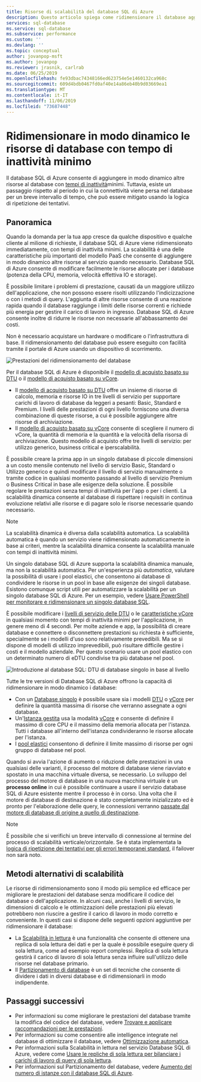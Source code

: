 ```yaml
---
title: Risorse di scalabilità del database SQL di Azure
description: Questo articolo spiega come ridimensionare il database aggiungendo o eliminando le risorse allocate.
services: sql-database
ms.service: sql-database
ms.subservice: performance
ms.custom: ''
ms.devlang: ''
ms.topic: conceptual
author: jovanpop-msft
ms.author: jovanpop
ms.reviewer: jrasnik, carlrab
ms.date: 06/25/2019
ms.openlocfilehash: fe93dbac74348166ed623754e5e1460132ca968c
ms.sourcegitcommit: 609d4bdb0467fd0af40e14a86eb40b9d03669ea1
ms.translationtype: MT
ms.contentlocale: it-IT
ms.lasthandoff: 11/06/2019
ms.locfileid: "73687448"
---
```

# <a name="dynamically-scale-database-resources-with-minimal-downtime"></a>Ridimensionare in modo dinamico le risorse di database con tempo di inattività minimo

Il database SQL di Azure consente di aggiungere in modo dinamico altre risorse al database con [tempi di inattività](https://azure.microsoft.com/support/legal/sla/sql-database/v1_2/)minimi. Tuttavia, esiste un passaggio rispetto al periodo in cui la connettività viene persa nel database per un breve intervallo di tempo, che può essere mitigato usando la logica di ripetizione dei tentativi.

## <a name="overview"></a>Panoramica

Quando la domanda per la tua app cresce da qualche dispositivo e qualche cliente al milione di richieste, il database SQL di Azure viene ridimensionato immediatamente, con tempi di inattività minimi. La scalabilità è una delle caratteristiche più importanti del modello PaaS che consente di aggiungere in modo dinamico altre risorse al servizio quando necessario. Database SQL di Azure consente di modificare facilmente le risorse allocate per i database (potenza della CPU, memoria, velocità effettiva IO e storage).

È possibile limitare i problemi di prestazione, causati da un maggiore utilizzo dell'applicazione, che non possono essere risolti utilizzando l'indicizzazione o con i metodi di query. L'aggiunta di altre risorse consente di una reazione rapida quando il database raggiunge i limiti delle risorse correnti e richiede più energia per gestire il carico di lavoro in ingresso. Database SQL di Azure consente inoltre di ridurre le risorse non necessarie all'abbassamento dei costi.

Non è necessario acquistare un hardware o modificare o l'infrastruttura di base. Il ridimensionamento del database può essere eseguito con facilità tramite il portale di Azure usando un dispositivo di scorrimento.

![Prestazioni del ridimensionamento del database](media/sql-database-scalability/scale-performance.svg)

Per il database SQL di Azure è disponibile il [modello di acquisto basato su DTU](sql-database-service-tiers-dtu.md) o il [modello di acquisto basato su vCore](sql-database-service-tiers-vcore.md).

- Il [modello di acquisto basato su DTU](sql-database-service-tiers-dtu.md) offre un insieme di risorse di calcolo, memoria e risorse IO in tre livelli di servizio per supportare carichi di lavoro di database da leggeri a pesanti: Basic, Standard e Premium. I livelli delle prestazioni di ogni livello forniscono una diversa combinazione di queste risorse, a cui è possibile aggiungere altre risorse di archiviazione.
- Il [modello di acquisto basato su vCore](sql-database-service-tiers-vcore.md) consente di scegliere il numero di vCore, la quantità di memoria e la quantità e la velocità della risorsa di archiviazione. Questo modello di acquisto offre tre livelli di servizio: per utilizzo generico, business critical e iperscalabilità.

È possibile creare la prima app in un singolo database di piccole dimensioni a un costo mensile contenuto nel livello di servizio Basic, Standard o Utilizzo generico e quindi modificare il livello di servizio manualmente o tramite codice in qualsiasi momento passando al livello di servizio Premium o Business Critical in base alle esigenze della soluzione. È possibile regolare le prestazioni senza tempi di inattività per l'app o per i clienti. La scalabilità dinamica consente al database di rispettare i requisiti in continua evoluzione relativi alle risorse e di pagare solo le risorse necessarie quando necessario.

> [!NOTE]
> La scalabilità dinamica è diversa dalla scalabilità automatica. La scalabilità automatica è quando un servizio viene ridimensionato automaticamente in base ai criteri, mentre la scalabilità dinamica consente la scalabilità manuale con tempi di inattività minimi.

Un singolo database SQL di Azure supporta la scalabilità dinamica manuale, ma non la scalabilità automatica. Per un'esperienza più *automatica*, valutare la possibilità di usare i pool elastici, che consentono ai database di condividere le risorse in un pool in base alle esigenze dei singoli database.
Esistono comunque script utili per automatizzare la scalabilità per un singolo database SQL di Azure. Per un esempio, vedere [Usare PowerShell per monitorare e ridimensionare un singolo database SQL](scripts/sql-database-monitor-and-scale-database-powershell.md).

È possibile modificare i [livelli di servizio delle DTU](sql-database-service-tiers-dtu.md) o le [caratteristiche vCore](sql-database-vcore-resource-limits-single-databases.md) in qualsiasi momento con tempi di inattività minimi per l'applicazione, in genere meno di 4 secondi. Per molte aziende e app, la possibilità di creare database e connettere o disconnettere prestazioni su richiesta è sufficiente, specialmente se i modelli d'uso sono relativamente prevedibili. Ma se si dispone di modelli di utilizzo imprevedibili, può risultare difficile gestire i costi e il modello aziendale. Per questo scenario usare un pool elastico con un determinato numero di eDTU condivise tra più database nel pool.

![Introduzione al database SQL: DTU di database singolo in base al livello](./media/sql-database-what-is-a-dtu/single_db_dtus.png)

Tutte le tre versioni di Database SQL di Azure offrono la capacità di ridimensionare in modo dinamico i database:

- Con un [Database singolo](sql-database-single-database-scale.md) è possibile usare sia i modelli [DTU](sql-database-dtu-resource-limits-single-databases.md) o [vCore](sql-database-vcore-resource-limits-single-databases.md) per definire la quantità massima di risorse che verranno assegnate a ogni database.
- Un'[Istanza gestita](sql-database-managed-instance.md) usa la modalità [vCore](sql-database-managed-instance.md#vcore-based-purchasing-model) e consente di definire il massimo di core CPU e il massimo della memoria allocata per l'istanza. Tutti i database all'interno dell'istanza condivideranno le risorse allocate per l'istanza.
- I [pool elastici](sql-database-elastic-pool-scale.md) consentono di definire il limite massimo di risorse per ogni gruppo di database nel pool.

Quando si avvia l'azione di aumento o riduzione delle prestazioni in una qualsiasi delle varianti, il processo del motore di database viene riavviato e spostato in una macchina virtuale diversa, se necessario. Lo sviluppo del processo del motore di database in una nuova macchina virtuale è un **processo online** in cui è possibile continuare a usare il servizio database SQL di Azure esistente mentre il processo è in corso. Una volta che il motore di database di destinazione è stato completamente inizializzato ed è pronto per l'elaborazione delle query, le connessioni verranno [passate dal motore di database di origine a quello di destinazione](sql-database-single-database-scale.md#impact-of-changing-service-tier-or-rescaling-compute-size).

> [!NOTE]
> È possibile che si verifichi un breve intervallo di connessione al termine del processo di scalabilità verticale/orizzontale. Se è stata implementata la [logica di ripetizione dei tentativi per gli errori temporanei standard](sql-database-connectivity-issues.md#retry-logic-for-transient-errors), il failover non sarà noto.

## <a name="alternative-scale-methods"></a>Metodi alternativi di scalabilità

Le risorse di ridimensionamento sono il modo più semplice ed efficace per migliorare le prestazioni del database senza modificare il codice del database o dell'applicazione. In alcuni casi, anche i livelli di servizio, le dimensioni di calcolo e le ottimizzazioni delle prestazioni più elevati potrebbero non riuscire a gestire il carico di lavoro in modo corretto e conveniente. In questi casi si dispone delle seguenti opzioni aggiuntive per ridimensionare il database:

- La [Scalabilità in lettura](sql-database-read-scale-out.md) è una funzionalità che consente di ottenere una replica di sola lettura dei dati e per la quale è possibile eseguire query di sola lettura, come ad esempio report complessi. Replica di sola lettura gestirà il carico di lavoro di sola lettura senza influire sull'utilizzo delle risorse nel database primario.
- Il [Partizionamento di database](sql-database-elastic-scale-introduction.md) è un set di tecniche che consente di dividere i dati in diversi database e di ridimensionarli in modo indipendente.

## <a name="next-steps"></a>Passaggi successivi

- Per informazioni su come migliorare le prestazioni del database tramite la modifica del codice del database, vedere [Trovare e applicare raccomandazioni per le prestazioni](sql-database-advisor-portal.md).
- Per informazioni su come consentire alle intelligence integrate nel database di ottimizzare il database, vedere [Ottimizzazione automatica](sql-database-automatic-tuning.md).
- Per informazioni sulla Scalabilità in lettura nel servizio Database SQL di Azure, vedere come [Usare le repliche di sola lettura per bilanciare i carichi di lavoro di query di sola lettura](sql-database-read-scale-out.md).
- Per informazioni sul Partizionamento del database, vedere [Aumento del numero di istanze con il database SQL di Azure](sql-database-elastic-scale-introduction.md).
